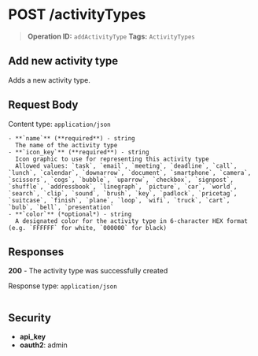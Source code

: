 # POST /activityTypes

> **Operation ID:** `addActivityType`
> **Tags:** `ActivityTypes`

## Add new activity type

Adds a new activity type.

## Request Body

Content type: `application/json`

```
- **`name`** (**required**) - string
  The name of the activity type
- **`icon_key`** (**required**) - string
  Icon graphic to use for representing this activity type
  Allowed values: `task`, `email`, `meeting`, `deadline`, `call`, `lunch`, `calendar`, `downarrow`, `document`, `smartphone`, `camera`, `scissors`, `cogs`, `bubble`, `uparrow`, `checkbox`, `signpost`, `shuffle`, `addressbook`, `linegraph`, `picture`, `car`, `world`, `search`, `clip`, `sound`, `brush`, `key`, `padlock`, `pricetag`, `suitcase`, `finish`, `plane`, `loop`, `wifi`, `truck`, `cart`, `bulb`, `bell`, `presentation`
- **`color`** (*optional*) - string
  A designated color for the activity type in 6-character HEX format (e.g. `FFFFFF` for white, `000000` for black)
```

## Responses

**200** - The activity type was successfully created

Response type: `application/json`

```

```


## Security

- **api_key**
- **oauth2**: admin